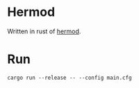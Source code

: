 # Hermod

Written in rust of [hermod](https://github.com/Hooligan-0/hermod/).

# Run

```
cargo run --release -- --config main.cfg
```
